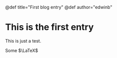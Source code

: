 @def title="First blog entry"
@def author="edwinb"

# This is the first entry

This is just a test.

Some $\LaTeX$